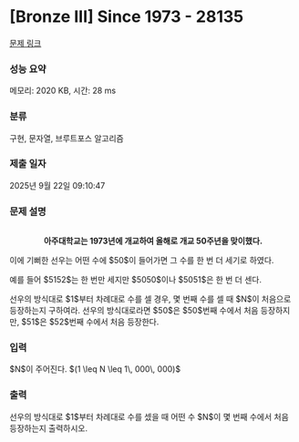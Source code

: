 # [Bronze III] Since 1973 - 28135 

[문제 링크](https://www.acmicpc.net/problem/28135) 

### 성능 요약

메모리: 2020 KB, 시간: 28 ms

### 분류

구현, 문자열, 브루트포스 알고리즘

### 제출 일자

2025년 9월 22일 09:10:47

### 문제 설명

<p style="text-align: center;"><img alt="" src=""></p>

<p style="text-align: center;"><strong>아주대학교는 1973년에 개교하여 올해로 개교 50주년을 맞이했다.</strong></p>

<p>이에 기뻐한 선우는 어떤 수에 $50$이 들어가면 그 수를 한 번 더 세기로 하였다.</p>

<p>예를 들어 $5152$는 한 번만 세지만 $5050$이나 $5051$은 한 번 더 센다.</p>

<p>선우의 방식대로 $1$부터 차례대로 수를 셀 경우, 몇 번째 수를 셀 때 $N$이 처음으로 등장하는지 구하여라. 선우의 방식대로라면 $50$은 $50$번째 수에서 처음 등장하지만, $51$은 $52$번째 수에서 처음 등장한다.</p>

### 입력 

 <p>$N$이 주어진다. $(1 \leq N \leq 1\, 000\, 000)$</p>

### 출력 

 <p>선우의 방식대로 $1$부터 차례대로 수를 셌을 때 어떤 수 $N$이 몇 번째 수에서 처음 등장하는지 출력하시오.</p>

